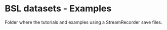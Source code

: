 # BSL datasets - ExamplesFolder where the tutorials and examples using a StreamRecorder save files.